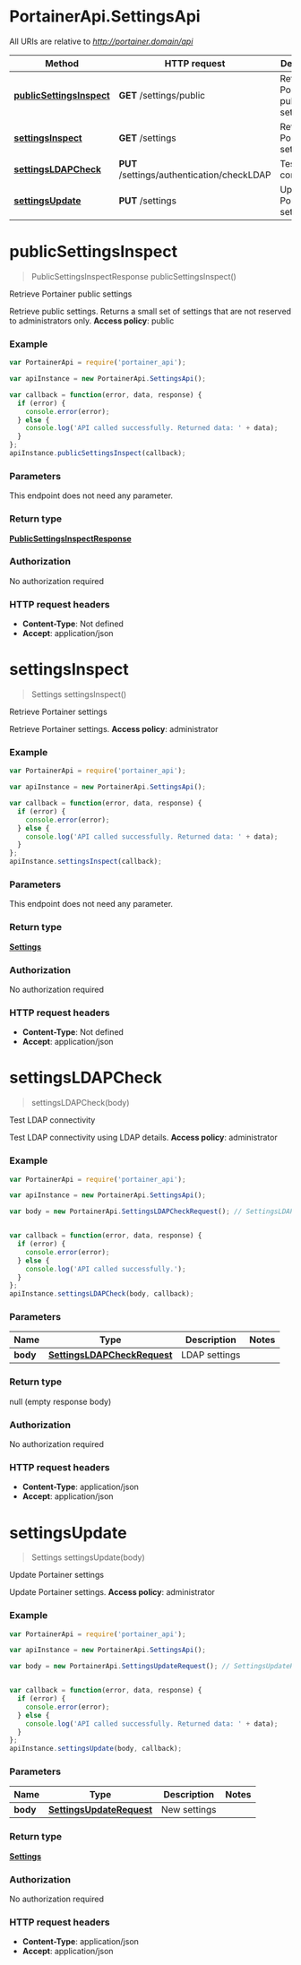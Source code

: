 # PortainerApi.SettingsApi

All URIs are relative to *http://portainer.domain/api*

Method | HTTP request | Description
------------- | ------------- | -------------
[**publicSettingsInspect**](SettingsApi.md#publicSettingsInspect) | **GET** /settings/public | Retrieve Portainer public settings
[**settingsInspect**](SettingsApi.md#settingsInspect) | **GET** /settings | Retrieve Portainer settings
[**settingsLDAPCheck**](SettingsApi.md#settingsLDAPCheck) | **PUT** /settings/authentication/checkLDAP | Test LDAP connectivity
[**settingsUpdate**](SettingsApi.md#settingsUpdate) | **PUT** /settings | Update Portainer settings


<a name="publicSettingsInspect"></a>
# **publicSettingsInspect**
> PublicSettingsInspectResponse publicSettingsInspect()

Retrieve Portainer public settings

Retrieve public settings. Returns a small set of settings that are not reserved to administrators only. **Access policy**: public 

### Example
```javascript
var PortainerApi = require('portainer_api');

var apiInstance = new PortainerApi.SettingsApi();

var callback = function(error, data, response) {
  if (error) {
    console.error(error);
  } else {
    console.log('API called successfully. Returned data: ' + data);
  }
};
apiInstance.publicSettingsInspect(callback);
```

### Parameters
This endpoint does not need any parameter.

### Return type

[**PublicSettingsInspectResponse**](PublicSettingsInspectResponse.md)

### Authorization

No authorization required

### HTTP request headers

 - **Content-Type**: Not defined
 - **Accept**: application/json

<a name="settingsInspect"></a>
# **settingsInspect**
> Settings settingsInspect()

Retrieve Portainer settings

Retrieve Portainer settings. **Access policy**: administrator 

### Example
```javascript
var PortainerApi = require('portainer_api');

var apiInstance = new PortainerApi.SettingsApi();

var callback = function(error, data, response) {
  if (error) {
    console.error(error);
  } else {
    console.log('API called successfully. Returned data: ' + data);
  }
};
apiInstance.settingsInspect(callback);
```

### Parameters
This endpoint does not need any parameter.

### Return type

[**Settings**](Settings.md)

### Authorization

No authorization required

### HTTP request headers

 - **Content-Type**: Not defined
 - **Accept**: application/json

<a name="settingsLDAPCheck"></a>
# **settingsLDAPCheck**
> settingsLDAPCheck(body)

Test LDAP connectivity

Test LDAP connectivity using LDAP details. **Access policy**: administrator 

### Example
```javascript
var PortainerApi = require('portainer_api');

var apiInstance = new PortainerApi.SettingsApi();

var body = new PortainerApi.SettingsLDAPCheckRequest(); // SettingsLDAPCheckRequest | LDAP settings


var callback = function(error, data, response) {
  if (error) {
    console.error(error);
  } else {
    console.log('API called successfully.');
  }
};
apiInstance.settingsLDAPCheck(body, callback);
```

### Parameters

Name | Type | Description  | Notes
------------- | ------------- | ------------- | -------------
 **body** | [**SettingsLDAPCheckRequest**](SettingsLDAPCheckRequest.md)| LDAP settings | 

### Return type

null (empty response body)

### Authorization

No authorization required

### HTTP request headers

 - **Content-Type**: application/json
 - **Accept**: application/json

<a name="settingsUpdate"></a>
# **settingsUpdate**
> Settings settingsUpdate(body)

Update Portainer settings

Update Portainer settings. **Access policy**: administrator 

### Example
```javascript
var PortainerApi = require('portainer_api');

var apiInstance = new PortainerApi.SettingsApi();

var body = new PortainerApi.SettingsUpdateRequest(); // SettingsUpdateRequest | New settings


var callback = function(error, data, response) {
  if (error) {
    console.error(error);
  } else {
    console.log('API called successfully. Returned data: ' + data);
  }
};
apiInstance.settingsUpdate(body, callback);
```

### Parameters

Name | Type | Description  | Notes
------------- | ------------- | ------------- | -------------
 **body** | [**SettingsUpdateRequest**](SettingsUpdateRequest.md)| New settings | 

### Return type

[**Settings**](Settings.md)

### Authorization

No authorization required

### HTTP request headers

 - **Content-Type**: application/json
 - **Accept**: application/json

